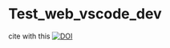 # Test_web_vscode_dev

cite with this [![DOI](https://zenodo.org/badge/427862735.svg)](https://zenodo.org/badge/latestdoi/427862735)
